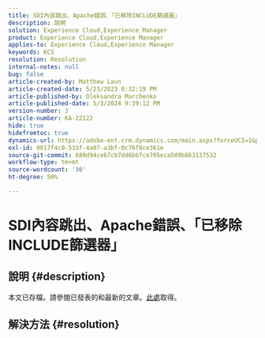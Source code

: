 ```yaml
---
title: SDI內容跳出、Apache錯誤、「已移除INCLUDE篩選器」
description: 說明
solution: Experience Cloud,Experience Manager
product: Experience Cloud,Experience Manager
applies-to: Experience Cloud,Experience Manager
keywords: KCS
resolution: Resolution
internal-notes: null
bug: false
article-created-by: Matthew Laun
article-created-date: 5/23/2023 8:32:19 PM
article-published-by: Oleksandra Marchenko
article-published-date: 5/3/2024 9:39:12 PM
version-number: 3
article-number: KA-22122
hide: true
hidefromtoc: true
dynamics-url: https://adobe-ent.crm.dynamics.com/main.aspx?forceUCI=1&pagetype=entityrecord&etn=knowledgearticle&id=72bd3ce5-a8f9-ed11-8849-6045bd0065b6
exl-id: 0817f4c0-533f-4a07-a3bf-0c76f8ce361e
source-git-commit: 689d94ce67cb7dd6bbfce705eca509b863137532
workflow-type: tm+mt
source-wordcount: '36'
ht-degree: 50%

---
```


# SDI內容跳出、Apache錯誤、「已移除INCLUDE篩選器」

## 說明 {#description}

本文已存檔。請參閱已發表的和最新的文章。[此處](https://experienceleague.adobe.com/search.html#sort=relevancy)取得。

## 解決方法 {#resolution}

